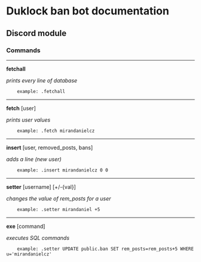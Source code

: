 # Duklock ban bot documentation


## Discord module
### Commands
------------

**fetchall**

*prints every line of database*

		example: .fetchall

------------


**fetch** [user] 

*prints user values*
	
		example: .fetch mirandanielcz

------------


**insert** [user, removed_posts, bans] 

*adds a line (new user)*
	
		example: .insert mirandanielcz 0 0

------------


**setter** [username] [+/-{val}] 

*changes the value of rem_posts for a user*
	
		example: .setter mirandaniel +5

------------


**exe** [command] 

*executes SQL commands*
	
		example: .setter UPDATE public.ban SET rem_posts=rem_posts+5 WHERE u='mirandanielcz'
